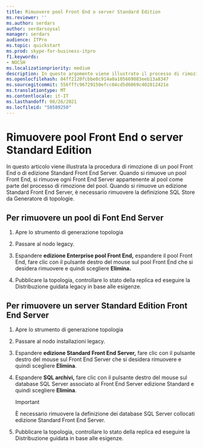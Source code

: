 ```yaml
---
title: Rimuovere pool Front End o server Standard Edition
ms.reviewer: ''
ms.author: serdars
author: serdarsoysal
manager: serdars
audience: ITPro
ms.topic: quickstart
ms.prod: skype-for-business-itpro
f1.keywords:
- NOCSH
ms.localizationpriority: medium
description: In questo argomento viene illustrato il processo di rimozione di un pool Front End o di edizione Standard Front End Server. Quando si rimuove un pool Front End, si rimuove ogni Front End Server appartenente al pool come parte del processo di rimozione del pool. Quando si rimuove un edizione Standard Front End Server, è necessario rimuovere la definizione SQL Store da Generatore di topologie.
ms.openlocfilehash: 04ff2120fcbbe0c914a0a105669083eeb13a8347
ms.sourcegitcommit: 556fffc96729150efcc04cd5d6069c402012421e
ms.translationtype: MT
ms.contentlocale: it-IT
ms.lasthandoff: 08/26/2021
ms.locfileid: "58589250"
---
```

# <a name="remove-front-end-pool-or-standard-edition-server"></a>Rimuovere pool Front End o server Standard Edition

In questo articolo viene illustrata la procedura di rimozione di un pool Front End o di edizione Standard Front End Server. Quando si rimuove un pool Front End, si rimuove ogni Front End Server appartenente al pool come parte del processo di rimozione del pool. Quando si rimuove un edizione Standard Front End Server, è necessario rimuovere la definizione SQL Store da Generatore di topologie.
  
## <a name="to-remove-a-front-end-server-pool"></a>Per rimuovere un pool di Font End Server

1. Apre lo strumento di generazione topologia
    
2. Passare al nodo legacy.
    
3. Espandere **edizione Enterprise pool Front End,** espandere il pool Front End, fare clic con il pulsante destro del mouse sul pool Front End che si desidera rimuovere e quindi scegliere **Elimina.**
    
4. Pubblicare la topologia, controllare lo stato della replica ed eseguire la Distribuzione guidata legacy in base alle esigenze. 
    
## <a name="to-remove-a-standard-edition-front-end-server"></a>Per rimuovere un server Standard Edition Front End Server

1. Apre lo strumento di generazione topologia
    
2. Passare al nodo installazioni legacy.
    
3. Espandere **edizione Standard Front End Server,** fare clic con il pulsante destro del mouse sul Front End Server che si desidera rimuovere e quindi scegliere **Elimina**.
    
4. Espandere **SQL archivi,** fare clic con il pulsante destro del mouse sul database SQL Server associato al Front End Server edizione Standard e quindi scegliere **Elimina**.
    
    > [!IMPORTANT]
    > È necessario rimuovere la definizione dei database SQL Server collocati edizione Standard Front End Server. 
  
5. Pubblicare la topologia, controllare lo stato della replica ed eseguire la Distribuzione guidata in base alle esigenze. 
    


